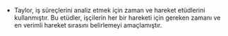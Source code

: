 - Taylor, iş süreçlerini analiz etmek için zaman ve hareket etüdlerini kullanmıştır. Bu etüdler, işçilerin her bir hareketi için gereken zamanı ve en verimli hareket sırasını belirlemeyi amaçlamıştır.